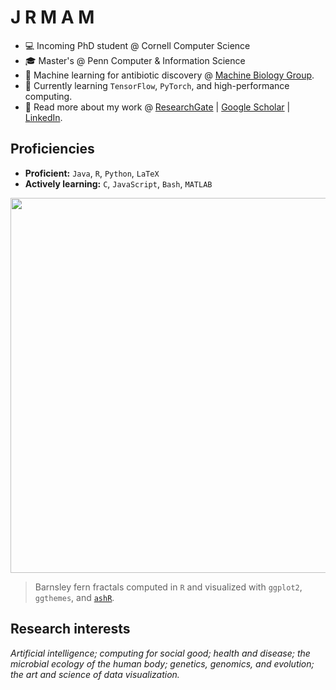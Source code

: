 # J R M A M

* :computer: Incoming PhD student @ Cornell Computer Science
* :mortar_board: Master's @ Penn Computer & Information Science
* :pill: Machine learning for antibiotic discovery @ [Machine Biology Group](https://delafuentelab.seas.upenn.edu).
* 🌱 Currently learning ```TensorFlow```, ```PyTorch```, and high-performance computing.
* :book: Read more about my work @ [ResearchGate](https://www.researchgate.net/profile/Jacqueline_Maasch) | [Google Scholar](https://scholar.google.com/citations?user=5l9n9J8AAAAJ&hl=en&oi=ao) | [LinkedIn](www.linkedin.com/in/jmaasch).

## Proficiencies
* **Proficient:** ```Java```, ```R```, ```Python```, ```LaTeX```
* **Actively learning:** ```C```, ```JavaScript```, ```Bash```, ```MATLAB```

<p align="center">
<img src="https://user-images.githubusercontent.com/50045763/100778674-4c888c80-33d5-11eb-9343-4cc26044876a.jpg" width=600>
  </p>
  
>Barnsley fern fractals computed in `R` and visualized with `ggplot2`, `ggthemes`, and [`ashR`](https://github.com/jmaasch/ashR).

## Research interests
*Artificial intelligence; computing for social good; health and disease; the microbial ecology of the human body; genetics, genomics, and evolution; the art and science of data visualization.*
